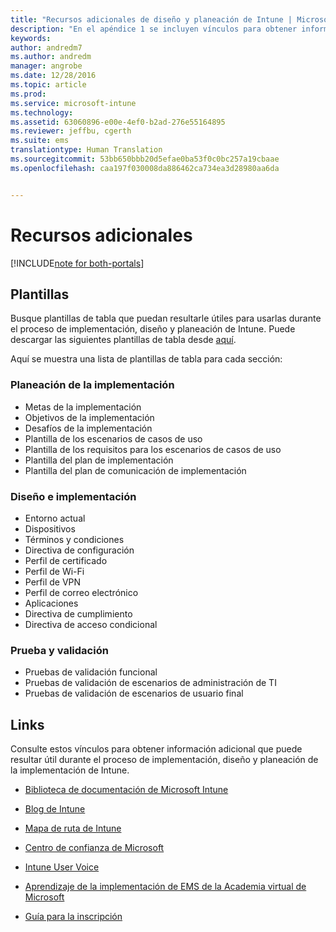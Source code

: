 ```yaml
---
title: "Recursos adicionales de diseño y planeación de Intune | Microsoft Docs"
description: "En el apéndice 1 se incluyen vínculos para obtener información adicional de Intune que puede resultar útil durante el proceso de implementación y planeación de Intune."
keywords: 
author: andredm7
ms.author: andredm
manager: angrobe
ms.date: 12/28/2016
ms.topic: article
ms.prod: 
ms.service: microsoft-intune
ms.technology: 
ms.assetid: 63060896-e00e-4ef0-b2ad-276e55164895
ms.reviewer: jeffbu, cgerth
ms.suite: ems
translationtype: Human Translation
ms.sourcegitcommit: 53bb650bbb20d5efae0ba53f0c0bc257a19cbaae
ms.openlocfilehash: caa197f030008da886462ca734ea3d28980aa6da


---
```


# <a name="additional-resources"></a>Recursos adicionales

[!INCLUDE[note for both-portals](../includes/note-for-both-portals.md)]

## <a name="templates"></a>Plantillas

Busque plantillas de tabla que puedan resultarle útiles para usarlas durante el proceso de implementación, diseño y planeación de Intune. Puede descargar las siguientes plantillas de tabla desde [aquí](https://gallery.technet.microsoft.com/Intune-deployment-planning-fae156c2?redir=0).

Aquí se muestra una lista de plantillas de tabla para cada sección:

### <a name="deployment-planning"></a>Planeación de la implementación

- Metas de la implementación
- Objetivos de la implementación
- Desafíos de la implementación
- Plantilla de los escenarios de casos de uso
- Plantilla de los requisitos para los escenarios de casos de uso
- Plantilla del plan de implementación
- Plantilla del plan de comunicación de implementación

### <a name="design-and-implementation"></a>Diseño e implementación

- Entorno actual
- Dispositivos
- Términos y condiciones
- Directiva de configuración
- Perfil de certificado
- Perfil de Wi-Fi
- Perfil de VPN
- Perfil de correo electrónico
- Aplicaciones
- Directiva de cumplimiento
- Directiva de acceso condicional

### <a name="test-and-validation"></a>Prueba y validación

- Pruebas de validación funcional
- Pruebas de validación de escenarios de administración de TI
- Pruebas de validación de escenarios de usuario final

## <a name="links"></a>Links

Consulte estos vínculos para obtener información adicional que puede resultar útil durante el proceso de implementación, diseño y planeación de la implementación de Intune.

-   [Biblioteca de documentación de Microsoft Intune](https://docs.microsoft.com/intune/)

-   [Blog de Intune](https://blogs.technet.microsoft.com/enterprisemobility/)

-   [Mapa de ruta de Intune](https://www.microsoft.com/server-cloud/roadmap/)

-   [Centro de confianza de Microsoft](http://www.microsoft.com/TrustCenter/default.aspx)

-   [Intune User Voice](http://microsoftintune.uservoice.com/)

-   [Aprendizaje de la implementación de EMS de la Academia virtual de Microsoft](https://mva.microsoft.com/en-US/training-courses/deploying-microsoft-enterprise-mobility-suite-16408?l=wjq9vmwvD_5805996570)

-   [Guía para la inscripción](https://gallery.technet.microsoft.com/Intune-End-User-Enrollment-3a0c9b0c?WT.mc_id=Blog_Intune_General_PCIT)



<!--HONumber=Dec16_HO5-->


